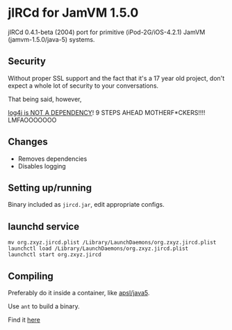 # jIRCd for JamVM 1.5.0

jIRCd 0.4.1-beta (2004) port for primitive (iPod-2G/iOS-4.2.1) JamVM (jamvm-1.5.0/java-5) systems.

## Security

Without proper SSL support and the fact that it's a 17 year old project, don't expect a whole lot of security to your conversations.

That being said, however,

[log4j is NOT A DEPENDENCY](https://www.pcmag.com/news/countless-serves-are-vulnerable-to-apache-log4j-zero-day-exploit)! 9 STEPS AHEAD MOTHERF*CKERS!!!! LMFAOOOOOOO

## Changes

* Removes dependencies
* Disables logging

## Setting up/running

Binary included as `jircd.jar`, edit appropriate configs.

## launchd service

```
mv org.zxyz.jircd.plist /Library/LaunchDaemons/org.zxyz.jircd.plist
launchctl load /Library/LaunchDaemons/org.zxyz.jircd.plist
launchctl start org.zxyz.jircd
```

## Compiling

Preferably do it inside a container, like [apsl/java5](https://hub.docker.com/r/apsl/java5/dockerfile).

Use `ant` to build a binary.

Find it [here](https://apache.mirror.serveriai.lt//ant/binaries/apache-ant-1.9.16-bin.zip)
